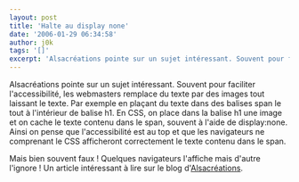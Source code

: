 ```yaml
---
layout: post
title: 'Halte au display none'
date: '2006-01-29 06:34:58'
author: j0k
tags: '[]'
excerpt: 'Alsacréations pointe sur un sujet intéressant. Souvent pour faciliter l''accessibilité, les webmasters remplace du texte par des images tout laissant le texte.   Par exemple en plaçant du texte dans des balises span le tout à l''intérieur de balise h1. En CSS, on place dans la balise h1 une image et on cache le texte contenu dans le span, souvent à l''aide de display:none.      ...'
---
```


Alsacréations pointe sur un sujet intéressant. Souvent pour faciliter l'accessibilité, les webmasters remplace du texte par des images tout laissant le texte.   Par exemple en plaçant du texte dans des balises span le tout à l'intérieur de balise h1. En CSS, on place dans la balise h1 une image et on cache le texte contenu dans le span, souvent à l'aide de display:none. Ainsi on pense que l'accessibilité est au top et que les navigateurs ne comprenant le CSS afficheront correctement le texte contenu dans le span.

Mais bien souvent faux ! Quelques navigateurs l'affiche mais d'autre l'ignore !   Un article intéressant à lire sur le blog d'[Alsacréations](http://blog.alsacreations.com/2006/01/29/220-remplacement-dimages-halte-au-display-none).
